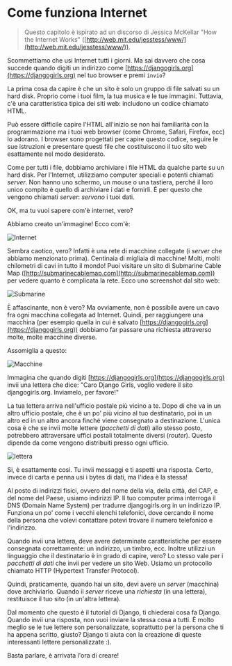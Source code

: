 # Come funziona Internet

> Questo capitolo è ispirato ad un discorso di Jessica McKellar "How the Internet Works" ([http://web.mit.edu/jesstess/www/](http://web.mit.edu/jesstess/www/)).

Scommettiamo che usi Internet tutti i giorni. Ma sai davvero che cosa succede quando digiti un indirizzo come [https://djangogirls.org](https://djangogirls.org) nel tuo browser e premi `invio`?

La prima cosa da capire è che un sito è solo un gruppo di file salvati su un hard disk. Proprio come i tuoi film, la tua musica e le tue immagini. Tuttavia, c'è una caratteristica tipica dei siti web: includono un codice chiamato HTML.

Può essere difficile capire l'HTML all'inizio se non hai familiarità con la programmazione ma i tuoi web browser (come Chrome, Safari, Firefox, ecc) lo adorano. I browser sono progettati per capire questo codice, seguire le sue istruzioni e presentare questi file che costituiscono il tuo sito web esattamente nel modo desiderato.

Come per tutti i file, dobbiamo archiviare i file HTML da qualche parte su un hard disk. Per l'Internet, utilizziamo computer speciali e potenti chiamati _server_. Non hanno uno schermo, un mouse o una tastiera, perché il loro unico compito è quello di archiviare i dati e fornirli. È per questo che vengono chiamati _server_: _servono_ i tuoi dati.

OK, ma tu vuoi sapere com'è internet, vero?

Abbiamo creato un'immagine! Ecco com'è:

![Internet](images/internet_1.png)

Sembra caotico, vero? Infatti è una rete di macchine collegate (i _server_ che abbiamo menzionato prima). Centinaia di migliaia di macchine! Molti, molti chilometri di cavi in tutto il mondo! Puoi visitare un sito di Submarine Cable Map ([http://submarinecablemap.com](http://submarinecablemap.com)) per vedere quanto è complicata la rete. Ecco uno screenshot dal sito web:

![Submarine](/how_the_internet_works/images/internet_2.png)

È affascinante, non è vero? Ma ovviamente, non è possibile avere un cavo fra ogni macchina collegata ad Internet. Quindi, per raggiungere una macchina (per esempio quella in cui è salvato [https://djangogirls.org](https://djangogirls.org)) dobbiamo far passare una richiesta attraverso molte, molte macchine diverse.

Assomiglia a questo:

![Macchine](images/internet_2.png)

Immagina che quando digiti [https://djangogirls.org](https://djangogirls.org) invii una lettera che dice: "Caro Django Girls, voglio vedere il sito djangogirls.org. Inviamelo, per favore!"

La tua lettera arriva nell'ufficio postale più vicino a te. Dopo di che va in un altro ufficio postale, che è un po' più vicino al tuo destinatario, poi in un altro ed in un altro ancora finché viene consegnato a destinazione. L'unica cosa è che se invii molte lettere (_pacchetti di dati_) allo stesso posto, potrebbero attraversare uffici postali totalmente diversi (_router_). Questo dipende da come vengono distribuiti presso ogni ufficio.

![lettera](images/internet_4.png)

Si, è esattamente così. Tu invii messaggi e ti aspetti una risposta. Certo, invece di carta e penna usi i bytes di dati, ma l'idea è la stessa!

Al posto di indirizzi fisici, ovvero del nome della via, della città, del CAP, e del nome del Paese, usiamo indirizzi IP. Il tuo computer prima interroga il DNS (Domain Name System) per tradurre djangogirls.org in un indirizzo IP. Funziona un po' come i vecchi elenchi telefonici, dove cercando il nome della persona che volevi contattare potevi trovare il numero telefonico e l'indirizzo.

Quando invii una lettera, deve avere determinate caratteristiche per essere consegnata correttamente: un indirizzo, un timbro, ecc. Inoltre utilizzi un linguaggio che il destinatario è in grado di capire, vero? Lo stesso vale per i _pacchetti di dati_ che invii per vedere un sito Web. Usiamo un protocollo chiamato HTTP (Hypertext Transfer Protocol).

Quindi, praticamente, quando hai un sito, devi avere un _server_ (macchina) dove archiviarlo. Quando il _server_ riceve una _richiesta_ (in una lettera), restituisce il tuo sito (in un'altra lettera).

Dal momento che questo è il tutorial di Django, ti chiederai cosa fa Django. Quando invii una risposta, non vuoi inviare la stessa cosa a tutti. È molto meglio se le tue lettere son personalizzate, soprattutto per la persona che ti ha appena scritto, giusto? Django ti aiuta con la creazione di queste interessanti lettere personalizzate :).

Basta parlare, è arrivata l'ora di creare!
